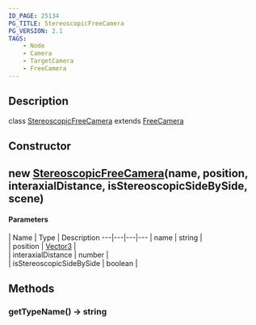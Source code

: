 ```yaml
---
ID_PAGE: 25134
PG_TITLE: StereoscopicFreeCamera
PG_VERSION: 2.1
TAGS:
    - Node
    - Camera
    - TargetCamera
    - FreeCamera
---
```

## Description

class [StereoscopicFreeCamera](/classes/2.4/StereoscopicFreeCamera) extends [FreeCamera](/classes/2.4/FreeCamera)



## Constructor

## new [StereoscopicFreeCamera](/classes/2.4/StereoscopicFreeCamera)(name, position, interaxialDistance, isStereoscopicSideBySide, scene)



#### Parameters
 | Name | Type | Description
---|---|---|---
 | name | string |    
 | position | [Vector3](/classes/2.4/Vector3) |    
 | interaxialDistance | number |    
 | isStereoscopicSideBySide | boolean | 
## Methods

### getTypeName() &rarr; string


